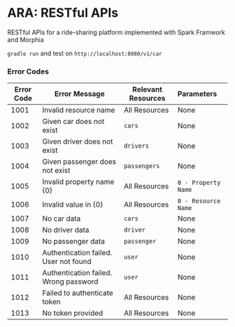 # ARA: RESTful APIs
RESTful APIs for a ride-sharing platform implemented with Spark Framwork and Morphia

`gradle run` and test on `http://localhost:8080/v1/car`

### Error Codes ###
| Error Code | Error Message                         | Relevant Resources | Parameters          |
| ---------- | ------------------------------------- | ------------------ | :------------------ |
| 1001       | Invalid resource name                 | All Resources      | None                |
| 1002       | Given car does not exist              | `cars`             | None                |
| 1003       | Given driver does not exist           | `drivers`          | None                |
| 1004       | Given passenger does not exist        | `passengers`       | None                |
| 1005       | Invalid property name {0}             | All Resources      | `0 - Property Name` |
| 1006       | Invalid value in {0}                  | All Resources      | `0 - Resource Name` |
| 1007       | No car data                           | `cars`             | None                |
| 1008       | No driver data                        | `driver`           | None                |
| 1009       | No passenger data                     | `passenger`        | None                |
| 1010       | Authentication failed. User not found | `user`             | None                |
| 1011       | Authentication failed. Wrong password | `user`             | None                |
| 1012       | Failed to authenticate token          | All Resources      | None                |
| 1013       | No token provided                     | All Resources      | None                |
